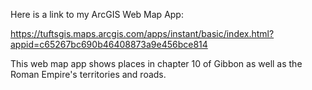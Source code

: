 Here is a link to my ArcGIS Web Map App:

https://tuftsgis.maps.arcgis.com/apps/instant/basic/index.html?appid=c65267bc690b46408873a9e456bce814

This web map app shows places in chapter 10 of Gibbon as well as the Roman Empire's territories and roads.
